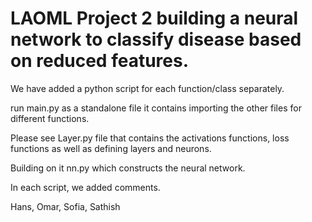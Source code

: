 # LAOML Project 2 building a neural network to classify disease based on reduced features.


We have added a python script for each function/class separately.

run main.py as a standalone file it contains importing the other files for different functions. 

Please see Layer.py file that contains the activations functions, loss functions as well as defining layers
and neurons.

Building on it nn.py which constructs the neural network.

In each script, we added comments.

Hans, Omar, Sofia, Sathish
